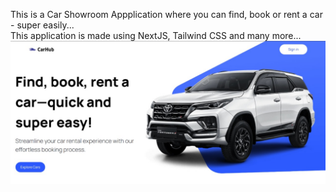 This is a Car Showroom Appplication where you can find, book or rent a car - super easily...<br>
This application is made using NextJS, Tailwind CSS and many more...<br>
<img src="readme_img.png">